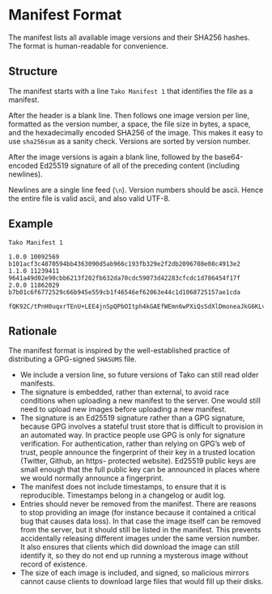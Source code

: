 # Manifest Format

The manifest lists all available image versions and their SHA256 hashes.
The format is human-readable for convenience.

## Structure

The manifest starts with a line `Tako Manifest 1` that identifies the file as
a manifest.

After the header is a blank line. Then follows one image version per line,
formatted as the version number, a space, the file size in bytes, a space, and
the hexadecimally encoded SHA256 of the image. This makes it easy to use
`sha256sum` as a sanity check. Versions are sorted by version number.

After the image versions is again a blank line, followed by the base64-encoded
Ed25519 signature of all of the preceding content (including newlines).

Newlines are a single line feed (`\n`). Version numbers should be ascii. Hence
the entire file is valid ascii, and also valid UTF-8.

## Example

    Tako Manifest 1

    1.0.0 10092569 b101acf3c4870594bb4363090d5ab966c193fb329e2f2db2096708e08c4913e2
    1.1.0 11239411 9641a49d02e90cbb6213f202fb632da70cdc59073d42283cfcdc1d786454f17f
    2.0.0 11862029 b7b01c6f6772529c66b945e559cb1f46546ef62063e44c1d1068725157ae1cda

    fQK92C/tPnH0uqxrTEnU+LEE4jnSpQPbOItph4kGAEfWEmn6wPXiQsSdXlDmoneaJkG6KLvInTvB7FlELoeQFg==

## Rationale

The manifest format is inspired by the well-established practice of distributing
a GPG-signed `SHASUMS` file.

* We include a version line, so future versions of Tako can still read older
  manifests.
* The signature is embedded, rather than external, to avoid race conditions when
  uploading a new manifest to the server. One would still need to upload new
  images before uploading a new manifest.
* The signature is an Ed25519 signature rather than a GPG signature, because GPG
  involves a stateful trust store that is difficult to provision in an automated
  way. In practice people use GPG is only for signature verification. For
  authentication, rather than relying on GPG’s web of trust, people announce
  the fingerprint of their key in a trusted location (Twitter, Github, an https-
  protected website). Ed25519 public keys are small enough that the full public
  key can be announced in places where we would normally announce a fingerprint.
* The manifest does not include timestamps, to ensure that it is reproducible.
  Timestamps belong in a changelog or audit log.
* Entries should never be removed from the manifest. There are reasons to stop
  providing an image (for instance because it contained a critical bug that
  causes data loss). In that case the image itself can be removed from the
  server, but it should still be listed in the manifest. This prevents
  accidentally releasing different images under the same version number. It also
  ensures that clients which did download the image can still identify it, so
  they do not end up running a mysterous image without record of existence.
* The size of each image is included, and signed, so malicious mirrors cannot
  cause clients to download large files that would fill up their disks.
